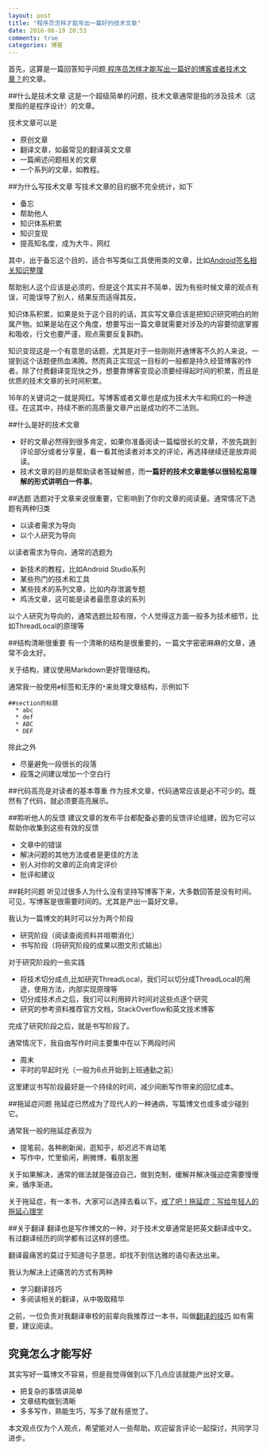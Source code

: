 ```yaml
---
layout: post
title: "程序员怎样才能写出一篇好的技术文章"
date: 2016-06-19 20:53
comments: true
categories: 博客
---
```


首先，这算是一篇回答知乎问题[ 程序员怎样才能写出一篇好的博客或者技术文章？](https://www.zhihu.com/question/40716838)的文章。

##什么是技术文章
这是一个超级简单的问题，技术文章通常是指的涉及技术（这里指的是程序设计）的文章。

技术文章可以是

  * 原创文章
  * 翻译文章，如最常见的翻译英文文章
  * 一篇阐述问题相关的文章
  * 一个系列的文章，如教程。

<!--more-->
##为什么写技术文章
写技术文章的目的据不完全统计，如下
  
  * 备忘
  * 帮助他人
  * 知识体系积累
  * 知识变现
  * 提高知名度，成为大牛，网红

其中，出于备忘这个目的，适合书写类似工具使用类的文章，比如[Android签名相关知识整理](http://droidyue.com/blog/2016/03/06/summary-of-android-signing/)

帮助别人这个应该是必须的，但是这个其实并不简单，因为有些时候文章的观点有误，可能误导了别人，结果反而适得其反。

知识体系积累，如果是处于这个目的的话，其实写文章应该是把知识研究明白的附属产物。如果是站在这个角度，想要写出一篇文章就需要对涉及的内容要彻底掌握和吸收，行文也要严谨，观点需要反复斟酌。

知识变现这是一个有意思的话题，尤其是对于一些刚刚开通博客不久的人来说，一提到这个话题便热血沸腾。然而真正实现这一目标的一般都是持久经营博客的作者。除了付费翻译变现快之外，想要靠博客变现必须要经得起时间的积累，而且是优质的技术文章的长时间积累。

16年的关键词之一就是网红。写博客或者文章也是成为技术大牛和网红的一种途径。在这其中，持续不断的高质量文章产出是成功的不二法则。


##什么是好的技术文章
  * 好的文章必然得到很多肯定，如果你准备阅读一篇幅很长的文章，不放先跳到评论部分或者分享量，看一看其他读者对本文的评论，再选择继续还是放弃阅读。
  * 技术文章的目的是帮助读者答疑解惑，而**一篇好的技术文章能够以很轻松易理解的形式讲明白一件事**。

##选题
选题对于文章来说很重要，它影响到了你的文章的阅读量。通常情况下选题有两种归类

  * 以读者需求为导向
  * 以个人研究为导向

以读者需求为导向，通常的选题为

   * 新技术的教程，比如Android Studio系列
   * 某些热门的技术和工具
   * 某些技术的系列文章，比如内存泄漏专题
   * 鸡汤文章，这可能是读者最愿意读的系列
  
以个人研究为导向的，通常选题比较有限，个人觉得这方面一般多为技术细节，比如ThreadLocal的原理等


##结构清晰很重要
有一个清晰的结构是很重要的，一篇文字密密麻麻的文章，通常不会太好。

关于结构，建议使用Markdown更好管理结构。

通常我一般使用`#`标签和无序的`*`来处理文章结构，示例如下
```
##section的标题
  * abc
  * def
  * ABC
  * DEF
```
除此之外

  * 尽量避免一段很长的段落
  * 段落之间建议增加一个空白行

##代码高亮是对读者的基本尊重
作为技术文章，代码通常应该是必不可少的。既然有了代码，就必须要高亮展示。

##聆听他人的反馈
建议文章的发布平台都配备必要的反馈评论组建，因为它可以帮助你收集到这些有效的反馈
  
  * 文章中的错误
  * 解决问题的其他方法或者是更佳的方法
  * 别人对你的文章的正向肯定评价
  * 批评和建议

##耗时问题
听见过很多人为什么没有坚持写博客下来，大多数回答是没有时间。可见，写博客是很需要时间的。尤其是产出一篇好文章。

我认为一篇博文的耗时可以分为两个阶段

  * 研究阶段（阅读查阅资料并咀嚼消化）
  * 书写阶段（将研究阶段的成果以图文形式输出）

对于研究阶段的一些实践

  * 将技术切分成点,比如研究ThreadLocal，我们可以切分成ThreadLocal的用途，使用方法，内部实现原理等
  * 切分成技术点之后，我们可以利用碎片时间对这些点逐个研究
  * 研究的参考资料推荐官方文档，StackOverflow和英文技术博客

完成了研究阶段之后，就是书写阶段了。

通常情况下，我自由写作时间主要集中在以下两段时间
 
   * 周末
   * 平时的早起时光（一般为6点开始到上班通勤之前）

这里建议书写阶段最好是一个持续的时间，减少间断写作带来的回忆成本。
   
##拖延症问题
拖延症已然成为了现代人的一种通病，写篇博文也或多或少碰到它。

通常我一般的拖延症表现为

  * 提笔前，各种刷新闻，逛知乎，却迟迟不肯动笔
  * 写作中，忙里偷闲，刷微博，看朋友圈
 
关于如果解决，通常的做法就是强迫自己，做到克制，缓解并解决强迫症需要慢慢来，循序渐进。

关于拖延症，有一本书，大家可以选择去看以下。[戒了吧！拖延症：写给年轻人的拖延心理学](http://union.click.jd.com/jdc?e=&p=AyIHZR5aEQISA1AYUyUCEgVXE1oVByJDCkMFSjJLQhBaUAscSkIBR0ROVw1VC0dFFQIQBV0aWxAdS0IJRmscX2QdPRs6Q2EMHTRLBmkEEXsyTwZDDh43Vx1TFgQSBFQaaxcAEgdcH1sUByI3NGlrR2zKsePD%2FqQexq3aztOCMhABXRhdFwEbAGUbXhEKFgdcElMVAhECZRw%3D&t=W1dCFBBFC1pXUwkEAEAdQFkJBVsVABAPVBteCltXWwg%3D)

##关于翻译
翻译也是写作博文的一种，对于技术文章通常是把英文翻译成中文。有过翻译经历的同学都有过这样的感悟。

翻译最痛苦的莫过于知道句子意思，却找不到信达雅的语句表达出来。

我认为解决上述痛苦的方式有两种

  * 学习翻译技巧
  * 多阅读相关的翻译，从中吸取精华

之前，一位负责对我翻译审校的前辈向我推荐过一本书，叫做[翻译的技巧](http://union.click.jd.com/jdc?e=&p=AyIHZR5aEQISA1AYUyUCEgFWElsdCiJDCkMFSjJLQhBaUAscSkIBR0ROVw1VC0dFFQIUBFwbUx0dS0IJRmtHZHRaEGtSF2BzZQJjCRFdWkAnHAFlDh43Vx1TFgQSBFQaaxcAEgdcH1sUByI3NGlrR2zKsePD%2FqQexq3aztOCMhcHVB1SEwcaAGUbXhIFEwVcG1kXBRUBZRw%3D&t=W1dCFBBFC1pXUwkEAEAdQFkJBVsVBBEOVRNTCltXWwg%3D) 如有需要，建议阅读。
  
## 究竟怎么才能写好
其实写好一篇博文不容易，但是我觉得做到以下几点应该就能产出好文章。

  * 把复杂的事情讲简单
  * 文章结构做到清晰
  * 多多写作，熟能生巧，写多了就有感觉了。
  
本文观点仅为个人观点，希望能对人一些帮助。欢迎留言评论一起探讨，共同学习进步。

